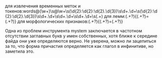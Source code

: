 для извлечения временных меток и токенов:words@(\w+)\s@\w+\s(\d{2}:\d{2}:\d{2}\.\d{3})\s\d+\.\d+\s(\d{2}:\d{2}:\d{2}\.\d{3})\s\d+\.\d+\s\d+\.\d+\s\d+\.\d+\s(.+)
для лемм:(.+?)\{(.+?)=(.+?)\}
для морфологических признаков:(.+?)\{(.+?)=(.+?)\}

Одна из проблем инструмента mystem заключается в частотном отсутствии заглавных букв у имен собственных, хотя ближе к середине файда они уже определяются верно.
Не уверена, можно ли зацепиться за то, что форма причастия определяется как глагол в инфинитиве, но заметила это.
